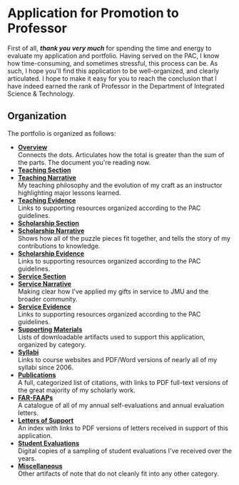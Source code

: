 # Application for Promotion to Professor

First of all, _**thank you very much**_ for spending the time and energy to evaluate my application and portfolio. Having served on the PAC, I know how time-consuming, and sometimes stressful, this process can be. As such, I hope you'll find this application to be well-organized, and clearly articulated. I hope to make it easy for you to reach the conclusion that I have indeed earned the rank of Professor in the Department of Integrated Science & Technology.

## Organization

The portfolio is organized as follows:

* **[Overview](/README.md)**<br>Connects the dots. Articulates how the total is greater than the sum of the parts. The document you're reading now.
* **[Teaching Section](teaching.md)**
 * **[Teaching Narrative](teaching_narrative.md)**<br>My teaching philosophy and the evolution of my craft as an instructor highlighting major lessons learned.
 * **[Teaching Evidence](teaching_evidence.md)**<br>Links to supporting resources organized according to the PAC guidelines.
* **[Scholarship Section](scholarship.md)**
 * **[Scholarship Narrative](scholarship_narrative.md)**<br>Shows how all of the puzzle pieces fit together, and tells the story of my contributions to knowledge.
 * **[Scholarship Evidence](scholarship_evidence.md)**<br>Links to supporting resources organized according to the PAC guidelines.
* **[Service Section](service.md)**
 * **[Service Narrative](service_narrative.md)**<br>Making clear how I've applied my gifts in service to JMU and the broader community.
 * **[Service Evidence](service_evidence.md)**<br>Links to supporting resources organized according to the PAC guidelines.
* **[Supporting Materials](supporting-materials.md)**<br>Lists of downloadable artifacts used to support this application, organized by category.
 * **[Syllabi](/supporting_materials/syllabi.md)**<br>Links to course websites and PDF/Word versions of nearly all of my syllabi since 2006.
 * **[Publications](/supporting_materials/publications.md)**<br>A full, categorized list of citations, with links to PDF full-text versions of the great majority of my scholarly work.
 * **[FAR-FAAPs](/supporting_materials/far-faaps.md)**<br>A catalogue of all of my annual self-evaluations and annual evaluation letters.
 * **[Letters of Support](/supporting_materials/letters.md)**<br>An index with links to PDF versions of letters received in support of this application.
 * **[Student Evaluations](/supporting_materials/evals.md)**<br>Digital copies of a sampling of student evaluations I've received over the years.
 * **[Miscellaneous](/supporting_materials/misc.md)**<br>Other artifacts of note that do not cleanly fit into any other category.
 